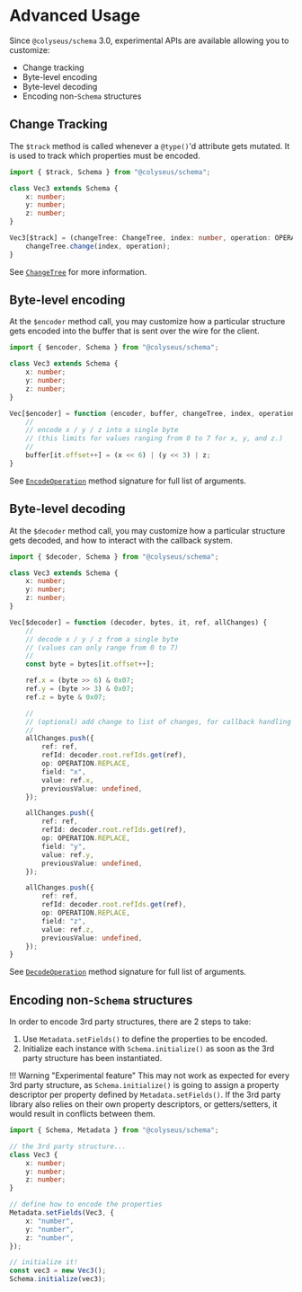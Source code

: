 # Advanced Usage

Since `@colyseus/schema` 3.0, experimental APIs are available allowing you to
customize:

- Change tracking
- Byte-level encoding
- Byte-level decoding
- Encoding non-`Schema` structures

## Change Tracking

The `$track` method is called whenever a `@type()`'d attribute gets mutated. It
is used to track which properties must be encoded.

```typescript
import { $track, Schema } from "@colyseus/schema";

class Vec3 extends Schema {
    x: number;
    y: number;
    z: number;
}

Vec3[$track] = (changeTree: ChangeTree, index: number, operation: OPERATION = OPERATION.ADD) {
    changeTree.change(index, operation);
}
```

See [`ChangeTree`](https://github.com/colyseus/schema/blob/f755b94c5e618cfd6cdf2182199ec87b68fdae47/src/encoder/ChangeTree.ts) for more information.

## Byte-level encoding

At the `$encoder` method call, you may customize how a particular structure gets
encoded into the buffer that is sent over the wire for the client.

```typescript
import { $encoder, Schema } from "@colyseus/schema";

class Vec3 extends Schema {
    x: number;
    y: number;
    z: number;
}

Vec[$encoder] = function (encoder, buffer, changeTree, index, operation, it, isEncodeAll, hasView) {
    //
    // encode x / y / z into a single byte
    // (this limits for values ranging from 0 to 7 for x, y, and z.)
    //
    buffer[it.offset++] = (x << 6) | (y << 3) | z;
}
```

See [`EncodeOperation`](https://github.com/colyseus/schema/blob/f755b94c5e618cfd6cdf2182199ec87b68fdae47/src/encoder/EncodeOperation.ts#L16-L25) method signature for full list of arguments.

## Byte-level decoding

At the `$decoder` method call, you may customize how a particular structure gets
decoded, and how to interact with the callback system.

```typescript
import { $decoder, Schema } from "@colyseus/schema";

class Vec3 extends Schema {
    x: number;
    y: number;
    z: number;
}

Vec[$decoder] = function (decoder, bytes, it, ref, allChanges) {
    //
    // decode x / y / z from a single byte
    // (values can only range from 0 to 7)
    //
    const byte = bytes[it.offset++];

    ref.x = (byte >> 6) & 0x07;
    ref.y = (byte >> 3) & 0x07;
    ref.z = byte & 0x07;

    //
    // (optional) add change to list of changes, for callback handling
    //
    allChanges.push({
        ref: ref,
        refId: decoder.root.refIds.get(ref),
        op: OPERATION.REPLACE,
        field: "x",
        value: ref.x,
        previousValue: undefined,
    });

    allChanges.push({
        ref: ref,
        refId: decoder.root.refIds.get(ref),
        op: OPERATION.REPLACE,
        field: "y",
        value: ref.y,
        previousValue: undefined,
    });

    allChanges.push({
        ref: ref,
        refId: decoder.root.refIds.get(ref),
        op: OPERATION.REPLACE,
        field: "z",
        value: ref.z,
        previousValue: undefined,
    });
}
```

See [`DecodeOperation`](https://github.com/colyseus/schema/blob/f755b94c5e618cfd6cdf2182199ec87b68fdae47/src/decoder/DecodeOperation.ts#L28-L34) method signature for full list of arguments.

## Encoding non-`Schema` structures

In order to encode 3rd party structures, there are 2 steps to take:

1. Use `Metadata.setFields()` to define the properties to be encoded.
2. Initialize each instance with `Schema.initialize()` as soon as the 3rd party
   structure has been instantiated.

!!! Warning "Experimental feature"
    This may not work as expected for every 3rd party structure, as
    `Schema.initialize()` is going to assign a property descriptor per property
    defined by `Metadata.setFields()`. If the 3rd party library also relies on
    their own property descriptors, or getters/setters, it would result in
    conflicts between them.

```typescript
import { Schema, Metadata } from "@colyseus/schema";

// the 3rd party structure...
class Vec3 {
    x: number;
    y: number;
    z: number;
}

// define how to encode the properties
Metadata.setFields(Vec3, {
    x: "number",
    y: "number",
    z: "number",
});

// initialize it!
const vec3 = new Vec3();
Schema.initialize(vec3);

```
